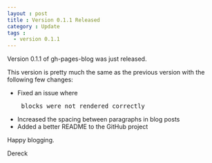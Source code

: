 ```yaml
---
layout : post
title : Version 0.1.1 Released
category : Update
tags :
  - version 0.1.1
---
```


Version 0.1.1 of gh-pages-blog was just released.

This version is pretty much the same as the previous version with the following few changes:
* Fixed an issue where <pre> blocks were not rendered correctly
* Increased the spacing between paragraphs in blog posts
* Added a better README to the GitHub project

Happy blogging.

Dereck